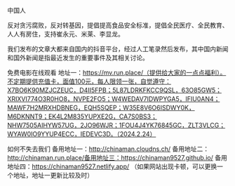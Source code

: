 中国人

反对贪污腐败，反对转基因，提倡提高食品安全标准，提倡全民医疗、全民教育、人人有房住，支持崔永元、米莱、李显龙。


我们发布的文章大都来自国内的抖音平台，经过人工笔录然后发布，其中国内新闻和国外新闻是指最近发生的重要事件及其相关讨论。

免费电影在线观看
地址一：https://mv.run.place/（提供给大家的一点点福利）。不定期提供充值卡，面值100元，每人限领一张，自觉遵守：X7BO6K90MZJCZEUC，D4II5FPB；5L87LDRKFKCC9QSL，63O85GW5；XRIXVI774O3R0HO8，NVPE2FO5；W4WEDAV7IDWPYGA5，IFIU0AN4；MAWF7H2MRXHDBNEG，EQH5SQEP；W35E8V6O6ISDWY0K，M6DKNNT9；EK4L2M835YUPXE2G，CA7S0BS3；NHW7505AIHYW57UG，2JO96WJR；1FOU4J4YK76845GC，ZLT3VLCG；WYAW0IO9YYUP4ECC，IEDEVC3D。（2024.2.24）

如何不失去我们
备用地址一：http://chinaman.cloudns.ch/ 备用地址二： http://chinaman.run.place/备用地址三：https://chinaman9527.github.io/ 备用地址四：https://chinaman9527.netlify.app/ （如果网站出现卡顿，可以更换一个地址，地址一更新比较及时）
